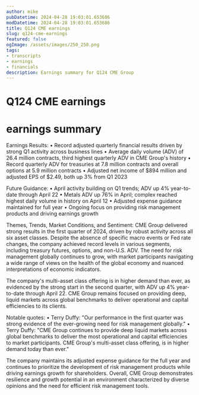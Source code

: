 ```yaml
---
author: mike
pubDatetime: 2024-04-28 19:03:01.653686
modDatetime: 2024-04-28 19:03:01.653686
title: Q124 CME earnings
slug: q124-cme-earnings
featured: false
ogImage: /assets/images/250_250.png
tags:
- transcripts
- earnings
- financials
description: Earnings summary for Q124 CME Group
---
```

# Q124 CME earnings

# earnings summary
Earnings Results:
• Record adjusted quarterly financial results driven by strong Q1 activity across business lines
• Average daily volume (ADV) of 26.4 million contracts, third highest quarterly ADV in CME Group's history
• Record quarterly ADV for treasuries at 7.8 million contracts and overall options at 5.9 million contracts
• Adjusted net income of $894 million and adjusted EPS of $2.49, both up 3% from Q1 2023

Future Guidance:
• April activity building on Q1 trends; ADV up 4% year-to-date through April 22
• Metals ADV up 76% in April; complex reached highest daily volume in history on April 12
• Adjusted expense guidance maintained for full year
• Ongoing focus on providing risk management products and driving earnings growth

Themes, Trends, Market Conditions, and Sentiment:
CME Group delivered strong results in the first quarter of 2024, driven by robust activity across all six asset classes. Despite the absence of specific macro events or Fed rate changes, the company achieved record levels in various segments, including treasury futures, options, and non-U.S. ADV. The need for risk management globally continues to grow, with market participants navigating a wide range of views on the health of the global economy and nuanced interpretations of economic indicators.

The company's multi-asset class offering is in higher demand than ever, as evidenced by the strong start in the second quarter, with ADV up 4% year-to-date through April 22. CME Group remains focused on providing deep, liquid markets across global benchmarks to deliver operational and capital efficiencies to its clients.

Notable quotes:
• Terry Duffy: "Our performance in the first quarter was strong evidence of the ever-growing need for risk management globally."
• Terry Duffy: "CME Group continues to provide deep liquid markets across global benchmarks to deliver the most operational and capital efficiencies to market participants. CME Group's multi-asset class offering, is in higher demand today than ever."

The company maintains its adjusted expense guidance for the full year and continues to prioritize the development of risk management products while driving earnings growth for shareholders. Overall, CME Group demonstrates resilience and growth potential in an environment characterized by diverse opinions and the need for efficient risk management tools.